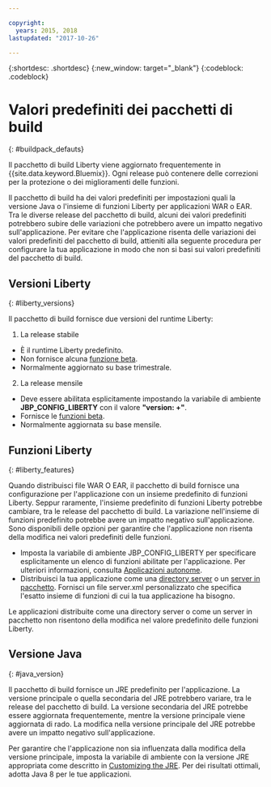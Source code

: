 ```yaml
---

copyright:
  years: 2015, 2018
lastupdated: "2017-10-26"

---
```


{:shortdesc: .shortdesc}
{:new_window: target="_blank"}
{:codeblock: .codeblock}

# Valori predefiniti dei pacchetti di build
{: #buildpack_defauts}

Il pacchetto di build Liberty viene aggiornato frequentemente in {{site.data.keyword.Bluemix}}. Ogni release può contenere delle correzioni per la protezione o dei miglioramenti delle funzioni.

Il pacchetto di build ha dei valori predefiniti per impostazioni quali
la versione Java o l'insieme di funzioni Liberty per applicazioni WAR o
EAR. Tra le diverse release del pacchetto di build, alcuni dei valori predefiniti
potrebbero subire delle variazioni che potrebbero avere un impatto
negativo sull'applicazione. Per evitare che l'applicazione risenta delle
variazioni dei valori predefiniti del pacchetto di build, attieniti
alla seguente procedura per configurare la tua applicazione in modo che
non si basi sui valori predefiniti del pacchetto di build.

## Versioni Liberty
{: #liberty_versions}

Il pacchetto di build fornisce due versioni del runtime Liberty:
1. La release stabile
  * È il runtime Liberty predefinito.
  * Non fornisce alcuna [funzione beta](usingBetaFeatures.html).
  * Normalmente aggiornato su base trimestrale.

2. La release mensile
  * Deve essere abilitata esplicitamente impostando la variabile di ambiente **JBP_CONFIG_LIBERTY** con il valore **"version: +"**.
  * Fornisce le [funzioni beta](usingBetaFeatures.html).
  * Normalmente aggiornata su base mensile.

## Funzioni Liberty
{: #liberty_features}

Quando
distribuisci file WAR O EAR, il pacchetto di build fornisce una
configurazione per l'applicazione con un insieme predefinito di
funzioni Liberty. Seppur raramente, l'insieme predefinito di funzioni Liberty
potrebbe cambiare, tra le release del pacchetto di build. La variazione nell'insieme di
funzioni predefinito potrebbe avere un impatto negativo sull'applicazione. Sono disponibili
delle opzioni per garantire che l'applicazione non risenta della modifica nei
valori predefiniti delle funzioni.

* Imposta la variabile di ambiente JBP_CONFIG_LIBERTY per specificare esplicitamente
un elenco di funzioni abilitate per l'applicazione. Per ulteriori informazioni, consulta [Applicazioni autonome](optionsForPushing.html#stand_alone_apps).
* Distribuisci la tua applicazione come una [directory server](optionsForPushing.html#server_directory)
o un [server in pacchetto](optionsForPushing.html#packaged_server). Fornisci un file server.xml personalizzato che specifica l'esatto insieme di funzioni di cui la tua applicazione ha bisogno.

Le applicazioni distribuite come una directory server
o come un server in pacchetto non risentono della modifica nel valore predefinito delle funzioni Liberty.

## Versione Java
{: #java_version}

Il pacchetto di build fornisce
un JRE predefinito per l'applicazione. La versione principale o quella secondaria
del JRE potrebbero variare, tra le release del pacchetto di build. La versione
secondaria del JRE potrebbe essere aggiornata frequentemente, mentre
la versione principale viene aggiornata di rado. La modifica nella versione principale
del JRE potrebbe avere un impatto negativo sull'applicazione.

Per garantire che l'applicazione non sia influenzata dalla modifica della versione principale, imposta la variabile di ambiente con la versione JRE appropriata come descritto in [Customizing the JRE](customizingJRE.html). Per dei risultati
ottimali, adotta Java 8 per le tue applicazioni.
